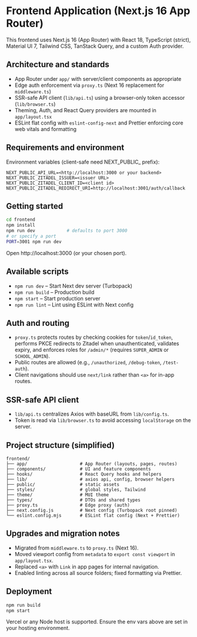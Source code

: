 # Frontend Application (Next.js 16 App Router)

This frontend uses Next.js 16 (App Router) with React 18, TypeScript (strict), Material UI 7, Tailwind CSS, TanStack Query, and a custom Auth provider.

## Architecture and standards

- App Router under `app/` with server/client components as appropriate
- Edge auth enforcement via `proxy.ts` (Next 16 replacement for `middleware.ts`)
- SSR-safe API client (`lib/api.ts`) using a browser-only token accessor (`lib/browser.ts`)
- Theming, Auth, and React Query providers are mounted in `app/layout.tsx`
- ESLint flat config with `eslint-config-next` and Prettier enforcing core web vitals and formatting

## Requirements and environment

Environment variables (client-safe need NEXT_PUBLIC_ prefix):

```
NEXT_PUBLIC_API_URL=<http://localhost:3000 or your backend>
NEXT_PUBLIC_ZITADEL_ISSUER=<issuer URL>
NEXT_PUBLIC_ZITADEL_CLIENT_ID=<client id>
NEXT_PUBLIC_ZITADEL_REDIRECT_URI=http://localhost:3001/auth/callback
```

## Getting started

```bash
cd frontend
npm install
npm run dev            # defaults to port 3000
# or specify a port
PORT=3001 npm run dev
```

Open http://localhost:3000 (or your chosen port).

## Available scripts

- `npm run dev` – Start Next dev server (Turbopack)
- `npm run build` – Production build
- `npm start` – Start production server
- `npm run lint` – Lint using ESLint with Next config

## Auth and routing

- `proxy.ts` protects routes by checking cookies for `token`/`id_token`, performs PKCE redirects to Zitadel when unauthenticated, validates expiry, and enforces roles for `/admin/*` (requires `SUPER_ADMIN` or `SCHOOL_ADMIN`).
- Public routes are allowed (e.g., `/unauthorized`, `/debug-token`, `/test-auth`).
- Client navigations should use `next/link` rather than `<a>` for in-app routes.

## SSR-safe API client

- `lib/api.ts` centralizes Axios with baseURL from `lib/config.ts`.
- Token is read via `lib/browser.ts` to avoid accessing `localStorage` on the server.

## Project structure (simplified)

```
frontend/
├── app/                    # App Router (layouts, pages, routes)
├── components/             # UI and feature components
├── hooks/                  # React Query hooks and helpers
├── lib/                    # axios api, config, browser helpers
├── public/                 # static assets
├── styles/                 # global styles, Tailwind
├── theme/                  # MUI theme
├── types/                  # DTOs and shared types
├── proxy.ts                # Edge proxy (auth)
├── next.config.js          # Next config (Turbopack root pinned)
└── eslint.config.mjs       # ESLint flat config (Next + Prettier)
```

## Upgrades and migration notes

- Migrated from `middleware.ts` to `proxy.ts` (Next 16).
- Moved viewport config from `metadata` to `export const viewport` in `app/layout.tsx`.
- Replaced `<a>` with `Link` in app pages for internal navigation.
- Enabled linting across all source folders; fixed formatting via Prettier.

## Deployment

```bash
npm run build
npm start
```

Vercel or any Node host is supported. Ensure the env vars above are set in your hosting environment.
